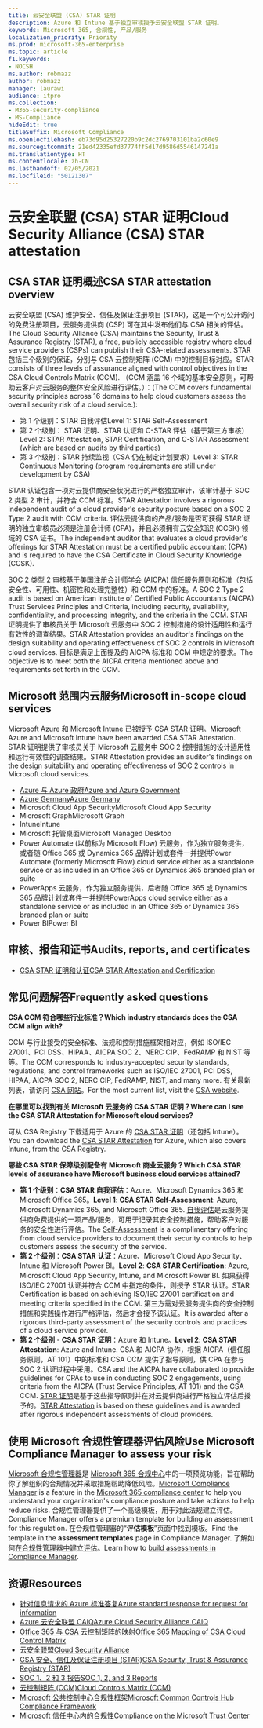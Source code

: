 ```yaml
---
title: 云安全联盟 (CSA) STAR 证明
description: Azure 和 Intune 基于独立审核授予云安全联盟 STAR 证明。
keywords: Microsoft 365, 合规性, 产品/服务
localization_priority: Priority
ms.prod: microsoft-365-enterprise
ms.topic: article
f1.keywords:
- NOCSH
ms.author: robmazz
author: robmazz
manager: laurawi
audience: itpro
ms.collection:
- M365-security-compliance
- MS-Compliance
hideEdit: true
titleSuffix: Microsoft Compliance
ms.openlocfilehash: eb73d95d25327220b9c2dc2769703101ba2c60e9
ms.sourcegitcommit: 21ed42335efd37774ff5d17d9586d5546147241a
ms.translationtype: HT
ms.contentlocale: zh-CN
ms.lasthandoff: 02/05/2021
ms.locfileid: "50121307"
---
```

# <a name="cloud-security-alliance-csa-star-attestation"></a><span data-ttu-id="f46ca-104">云安全联盟 (CSA) STAR 证明</span><span class="sxs-lookup"><span data-stu-id="f46ca-104">Cloud Security Alliance (CSA) STAR attestation</span></span>

## <a name="csa-star-attestation-overview"></a><span data-ttu-id="f46ca-105">CSA STAR 证明概述</span><span class="sxs-lookup"><span data-stu-id="f46ca-105">CSA STAR attestation overview</span></span>

<span data-ttu-id="f46ca-106">云安全联盟 (CSA) 维护安全、信任及保证注册项目 (STAR)，这是一个可公开访问的免费注册项目，云服务提供商 (CSP) 可在其中发布他们与 CSA 相关的评估。</span><span class="sxs-lookup"><span data-stu-id="f46ca-106">The Cloud Security Alliance (CSA) maintains the Security, Trust & Assurance Registry (STAR), a free, publicly accessible registry where cloud service providers (CSPs) can publish their CSA-related assessments.</span></span> <span data-ttu-id="f46ca-107">STAR 包括三个级别的保证，分别与 CSA 云控制矩阵 (CCM) 中的控制目标对应。</span><span class="sxs-lookup"><span data-stu-id="f46ca-107">STAR consists of three levels of assurance aligned with control objectives in the CSA Cloud Controls Matrix (CCM).</span></span> <span data-ttu-id="f46ca-108">（CCM 涵盖 16 个域的基本安全原则，可帮助云客户对云服务的整体安全风险进行评估。）：</span><span class="sxs-lookup"><span data-stu-id="f46ca-108">(The CCM covers fundamental security principles across 16 domains to help cloud customers assess the overall security risk of a cloud service.):</span></span>

- <span data-ttu-id="f46ca-109">第 1 个级别：STAR 自我评估</span><span class="sxs-lookup"><span data-stu-id="f46ca-109">Level 1: STAR Self-Assessment</span></span>
- <span data-ttu-id="f46ca-110">第 2 个级别： STAR 证明、STAR 认证和 C-STAR 评估（基于第三方审核）</span><span class="sxs-lookup"><span data-stu-id="f46ca-110">Level 2: STAR Attestation, STAR Certification, and C-STAR Assessment (which are based on audits by third parties)</span></span>
- <span data-ttu-id="f46ca-111">第 3 个级别：STAR 持续监视（CSA 仍在制定计划要求）</span><span class="sxs-lookup"><span data-stu-id="f46ca-111">Level 3: STAR Continuous Monitoring (program requirements are still under development by CSA)</span></span>

<span data-ttu-id="f46ca-112">STAR 认证包含一项对云提供商安全状况进行的严格独立审计，该审计基于 SOC 2 类型 2 审计，并符合 CCM 标准。</span><span class="sxs-lookup"><span data-stu-id="f46ca-112">STAR Attestation involves a rigorous independent audit of a cloud provider's security posture based on a SOC 2 Type 2 audit with CCM criteria.</span></span> <span data-ttu-id="f46ca-113">评估云提供商的产品/服务是否可获得 STAR 证明的独立审核员必须是注册会计师 (CPA)，并且必须拥有云安全知识 (CCSK) 领域的 CSA 证书。</span><span class="sxs-lookup"><span data-stu-id="f46ca-113">The independent auditor that evaluates a cloud provider's offerings for STAR Attestation must be a certified public accountant (CPA) and is required to have the CSA Certificate in Cloud Security Knowledge (CCSK).</span></span>  
  
<span data-ttu-id="f46ca-114">SOC 2 类型 2 审核基于美国注册会计师学会 (AICPA) 信任服务原则和标准（包括安全性、可用性、机密性和处理完整性）和 CCM 中的标准。</span><span class="sxs-lookup"><span data-stu-id="f46ca-114">A SOC 2 Type 2 audit is based on American Institute of Certified Public Accountants (AICPA) Trust Services Principles and Criteria, including security, availability, confidentiality, and processing integrity, and the criteria in the CCM.</span></span> <span data-ttu-id="f46ca-115">STAR 证明提供了审核员关于 Microsoft 云服务中 SOC 2 控制措施的设计适用性和运行有效性的调查结果。</span><span class="sxs-lookup"><span data-stu-id="f46ca-115">STAR Attestation provides an auditor's findings on the design suitability and operating effectiveness of SOC 2 controls in Microsoft cloud services.</span></span> <span data-ttu-id="f46ca-116">目标是满足上面提及的 AICPA 标准和 CCM 中规定的要求。</span><span class="sxs-lookup"><span data-stu-id="f46ca-116">The objective is to meet both the AICPA criteria mentioned above and requirements set forth in the CCM.</span></span>

## <a name="microsoft-in-scope-cloud-services"></a><span data-ttu-id="f46ca-117">Microsoft 范围内云服务</span><span class="sxs-lookup"><span data-stu-id="f46ca-117">Microsoft in-scope cloud services</span></span>

<span data-ttu-id="f46ca-118">Microsoft Azure 和 Microsoft Intune 已被授予 CSA STAR 证明。</span><span class="sxs-lookup"><span data-stu-id="f46ca-118">Microsoft Azure and Microsoft Intune have been awarded CSA STAR Attestation.</span></span> <span data-ttu-id="f46ca-119">STAR 证明提供了审核员关于 Microsoft 云服务中 SOC 2 控制措施的设计适用性和运行有效性的调查结果。</span><span class="sxs-lookup"><span data-stu-id="f46ca-119">STAR Attestation provides an auditor's findings on the design suitability and operating effectiveness of SOC 2 controls in Microsoft cloud services.</span></span>

- [<span data-ttu-id="f46ca-120">Azure 与 Azure 政府</span><span class="sxs-lookup"><span data-stu-id="f46ca-120">Azure and Azure Government</span></span>](https://aka.ms/AzureCompliance)
- [<span data-ttu-id="f46ca-121">Azure Germany</span><span class="sxs-lookup"><span data-stu-id="f46ca-121">Azure Germany</span></span>](https://aka.ms/AzureCompliance)
- <span data-ttu-id="f46ca-122">Microsoft Cloud App Security</span><span class="sxs-lookup"><span data-stu-id="f46ca-122">Microsoft Cloud App Security</span></span>
- <span data-ttu-id="f46ca-123">Microsoft Graph</span><span class="sxs-lookup"><span data-stu-id="f46ca-123">Microsoft Graph</span></span>
- <span data-ttu-id="f46ca-124">Intune</span><span class="sxs-lookup"><span data-stu-id="f46ca-124">Intune</span></span>
- <span data-ttu-id="f46ca-125">Microsoft 托管桌面</span><span class="sxs-lookup"><span data-stu-id="f46ca-125">Microsoft Managed Desktop</span></span>
- <span data-ttu-id="f46ca-126">Power Automate (以前称为 Microsoft Flow) 云服务，作为独立服务提供，或者随 Office 365 或 Dynamics 365 品牌计划或套件一并提供</span><span class="sxs-lookup"><span data-stu-id="f46ca-126">Power Automate (formerly Microsoft Flow) cloud service either as a standalone service or as included in an Office 365 or Dynamics 365 branded plan or suite</span></span>
- <span data-ttu-id="f46ca-127">PowerApps 云服务，作为独立服务提供，后者随 Office 365 或 Dynamics 365 品牌计划或套件一并提供</span><span class="sxs-lookup"><span data-stu-id="f46ca-127">PowerApps cloud service either as a standalone service or as included in an Office 365 or Dynamics 365 branded plan or suite</span></span> 
- <span data-ttu-id="f46ca-128">Power BI</span><span class="sxs-lookup"><span data-stu-id="f46ca-128">Power BI</span></span>

## <a name="audits-reports-and-certificates"></a><span data-ttu-id="f46ca-129">审核、报告和证书</span><span class="sxs-lookup"><span data-stu-id="f46ca-129">Audits, reports, and certificates</span></span>

- [<span data-ttu-id="f46ca-130">CSA STAR 证明和认证</span><span class="sxs-lookup"><span data-stu-id="f46ca-130">CSA STAR Attestation and Certification</span></span>](https://cloudsecurityalliance.org/star/registry/microsoft/)

## <a name="frequently-asked-questions"></a><span data-ttu-id="f46ca-131">常见问题解答</span><span class="sxs-lookup"><span data-stu-id="f46ca-131">Frequently asked questions</span></span>

<span data-ttu-id="f46ca-132">**CSA CCM 符合哪些行业标准？**</span><span class="sxs-lookup"><span data-stu-id="f46ca-132">**Which industry standards does the CSA CCM align with?**</span></span>

<span data-ttu-id="f46ca-133">CCM 与行业接受的安全标准、法规和控制措施框架相对应，例如 ISO/IEC 27001、PCI DSS、HIPAA、AICPA SOC 2、NERC CIP、FedRAMP 和 NIST 等等。</span><span class="sxs-lookup"><span data-stu-id="f46ca-133">The CCM corresponds to industry-accepted security standards, regulations, and control frameworks such as ISO/IEC 27001, PCI DSS, HIPAA, AICPA SOC 2, NERC CIP, FedRAMP, NIST, and many more.</span></span> <span data-ttu-id="f46ca-134">有关最新列表，请访问 [CSA 网站](https://cloudsecurityalliance.org/)。</span><span class="sxs-lookup"><span data-stu-id="f46ca-134">For the most current list, visit the [CSA website](https://cloudsecurityalliance.org/).</span></span>

<span data-ttu-id="f46ca-135">**在哪里可以找到有关 Microsoft 云服务的 CSA STAR 证明？**</span><span class="sxs-lookup"><span data-stu-id="f46ca-135">**Where can I see the CSA STAR Attestation for Microsoft cloud services?**</span></span>

<span data-ttu-id="f46ca-136">可从 CSA Registry 下载适用于 Azure 的 [CSA STAR 证明](https://aka.ms/CSASTAR-Attestation)（还包括 Intune）。</span><span class="sxs-lookup"><span data-stu-id="f46ca-136">You can download the [CSA STAR Attestation](https://aka.ms/CSASTAR-Attestation) for Azure, which also covers Intune, from the CSA Registry.</span></span>

<span data-ttu-id="f46ca-137">**哪些 CSA STAR 保障级别配备有 Microsoft 商业云服务？**</span><span class="sxs-lookup"><span data-stu-id="f46ca-137">**Which CSA STAR levels of assurance have Microsoft business cloud services attained?**</span></span>

- <span data-ttu-id="f46ca-138">**第 1 个级别**：**CSA STAR 自我评估**：Azure、Microsoft Dynamics 365 和 Microsoft Office 365。</span><span class="sxs-lookup"><span data-stu-id="f46ca-138">**Level 1**: **CSA STAR Self-Assessment**: Azure, Microsoft Dynamics 365, and Microsoft Office 365.</span></span> <span data-ttu-id="f46ca-139">[自我评估](offering-csa-star-self-assessment.md)是云服务提供商免费提供的一项产品/服务，可用于记录其安全控制措施，帮助客户对服务的安全性进行评估。</span><span class="sxs-lookup"><span data-stu-id="f46ca-139">The [Self-Assessment](offering-csa-star-self-assessment.md) is a complimentary offering from cloud service providers to document their security controls to help customers assess the security of the service.</span></span>
- <span data-ttu-id="f46ca-140">**第 2 个级别**：**CSA STAR 认证**：Azure、Microsoft Cloud App Security、Intune 和 Microsoft Power BI。</span><span class="sxs-lookup"><span data-stu-id="f46ca-140">**Level 2**: **CSA STAR Certification**: Azure, Microsoft Cloud App Security, Intune, and Microsoft Power BI.</span></span> <span data-ttu-id="f46ca-141">如果获得 ISO/IEC 27001 认证并符合 CCM 中指定的条件，则授予 STAR 认证。</span><span class="sxs-lookup"><span data-stu-id="f46ca-141">STAR Certification is based on achieving ISO/IEC 27001 certification and meeting criteria specified in the CCM.</span></span> <span data-ttu-id="f46ca-142">第三方需对云服务提供商的安全控制措施和实践操作进行严格评估，然后才会授予该认证。</span><span class="sxs-lookup"><span data-stu-id="f46ca-142">It is awarded after a rigorous third-party assessment of the security controls and practices of a cloud service provider.</span></span>
- <span data-ttu-id="f46ca-143">**第 2 个级别** - **CSA STAR 证明**：Azure 和 Intune。</span><span class="sxs-lookup"><span data-stu-id="f46ca-143">**Level 2**: **CSA STAR Attestation**: Azure and Intune.</span></span> <span data-ttu-id="f46ca-144">CSA 和 AICPA 协作，根据 AICPA（信任服务原则，AT 101）中的标准和 CSA CCM 提供了指导原则，供 CPA 在参与 SOC 2 认证过程中采用。</span><span class="sxs-lookup"><span data-stu-id="f46ca-144">CSA and the AICPA have collaborated to provide guidelines for CPAs to use in conducting SOC 2 engagements, using criteria from the AICPA (Trust Service Principles, AT 101) and the CSA CCM.</span></span> <span data-ttu-id="f46ca-145">[STAR 证明](offering-CSA-STAR-Attestation.md)是基于这些指导原则并在对云提供商进行严格独立评估后授予的。</span><span class="sxs-lookup"><span data-stu-id="f46ca-145">[STAR Attestation](offering-CSA-STAR-Attestation.md) is based on these guidelines and is awarded after rigorous independent assessments of cloud providers.</span></span>

## <a name="use-microsoft-compliance-manager-to-assess-your-risk"></a><span data-ttu-id="f46ca-146">使用 Microsoft 合规性管理器评估风险</span><span class="sxs-lookup"><span data-stu-id="f46ca-146">Use Microsoft Compliance Manager to assess your risk</span></span>

<span data-ttu-id="f46ca-147">[Microsoft 合规性管理器](/microsoft-365/compliance/compliance-manager)是 [Microsoft 365 合规中心](/microsoft-365/compliance/microsoft-365-compliance-center)中的一项预览功能，旨在帮助你了解组织的合规情况并采取措施帮助降低风险。</span><span class="sxs-lookup"><span data-stu-id="f46ca-147">[Microsoft Compliance Manager](/microsoft-365/compliance/compliance-manager) is a feature in the [Microsoft 365 compliance center](/microsoft-365/compliance/microsoft-365-compliance-center) to help you understand your organization's compliance posture and take actions to help reduce risks.</span></span> <span data-ttu-id="f46ca-148">合规性管理器提供了一个高级模板，用于对此法规建立评估。</span><span class="sxs-lookup"><span data-stu-id="f46ca-148">Compliance Manager offers a premium template for building an assessment for this regulation.</span></span> <span data-ttu-id="f46ca-149">在合规性管理器的“**评估模板**”页面中找到模板。</span><span class="sxs-lookup"><span data-stu-id="f46ca-149">Find the template in the **assessment templates** page in Compliance Manager.</span></span> <span data-ttu-id="f46ca-150">了解如何[在合规性管理器中建立评估](/microsoft-365/compliance/compliance-manager-assessments)。</span><span class="sxs-lookup"><span data-stu-id="f46ca-150">Learn how to [build assessments in Compliance Manager](/microsoft-365/compliance/compliance-manager-assessments).</span></span>

## <a name="resources"></a><span data-ttu-id="f46ca-151">资源</span><span class="sxs-lookup"><span data-stu-id="f46ca-151">Resources</span></span>

- [<span data-ttu-id="f46ca-152">针对信息请求的 Azure 标准答复</span><span class="sxs-lookup"><span data-stu-id="f46ca-152">Azure standard response for request for information</span></span>](https://aka.ms/AzureStandardRequestForInformation)
- [<span data-ttu-id="f46ca-153">Azure 云安全联盟 CAIQ</span><span class="sxs-lookup"><span data-stu-id="f46ca-153">Azure Cloud Security Alliance CAIQ</span></span>](https://aka.ms/AzureCSACAIQ)
- [<span data-ttu-id="f46ca-154">Office 365 与 CSA 云控制矩阵的映射</span><span class="sxs-lookup"><span data-stu-id="f46ca-154">Office 365 Mapping of CSA Cloud Control Matrix</span></span>](https://aka.ms/Office365CSACloudControlMatrix)
- [<span data-ttu-id="f46ca-155">云安全联盟</span><span class="sxs-lookup"><span data-stu-id="f46ca-155">Cloud Security Alliance</span></span>](https://cloudsecurityalliance.org/)
- [<span data-ttu-id="f46ca-156">CSA 安全、信任及保证注册项目 (STAR)</span><span class="sxs-lookup"><span data-stu-id="f46ca-156">CSA Security, Trust & Assurance Registry (STAR)</span></span>](https://cloudsecurityalliance.org/star/)
- [<span data-ttu-id="f46ca-157">SOC 1、2 和 3 报告</span><span class="sxs-lookup"><span data-stu-id="f46ca-157">SOC 1, 2, and 3 Reports</span></span>](offering-soc.md)
- [<span data-ttu-id="f46ca-158">云控制矩阵 (CCM)</span><span class="sxs-lookup"><span data-stu-id="f46ca-158">Cloud Controls Matrix (CCM)</span></span>](https://cloudsecurityalliance.org/group/cloud-controls-matrix/)
- [<span data-ttu-id="f46ca-159">Microsoft 公共控制中心合规性框架</span><span class="sxs-lookup"><span data-stu-id="f46ca-159">Microsoft Common Controls Hub Compliance Framework</span></span>](https://www.microsoft.com/trust-center/compliance/compliance-overview)
- [<span data-ttu-id="f46ca-160">Microsoft 信任中心内的合规性</span><span class="sxs-lookup"><span data-stu-id="f46ca-160">Compliance on the Microsoft Trust Center</span></span>](https://www.microsoft.com/trust-center/compliance/compliance-overview)
